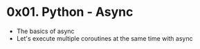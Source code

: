 # 0x01. Python - Async
+ The basics of async
+ Let's execute multiple coroutines at the same time with async